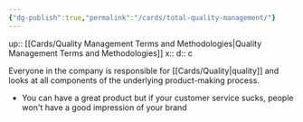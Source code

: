 ```yaml
---
{"dg-publish":true,"permalink":"/cards/total-quality-management/"}
---
```


up:: [[Cards/Quality Management Terms and Methodologies\|Quality Management Terms and Methodologies]] 
x:: 
d:: c

Everyone in the company is responsible for [[Cards/Quality\|quality]] and looks at all components of the underlying product-making process.
- You can have a great product but if your customer service sucks, people won't have a good impression of your brand 